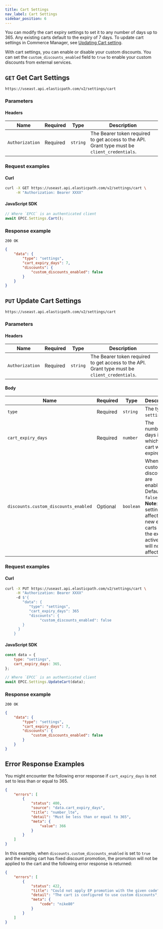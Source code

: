 ```yaml
---
title: Cart Settings
nav_label: Cart Settings
sidebar_position: 6
---
```


You can modify the cart expiry settings to set it to any number of days up to 365. Any existing carts default to the expiry of 7 days. To update cart settings in Commerce Manager, see [Updating Cart setting](/docs/global-project-settings/general-settings#updating-cart-settings).

With cart settings, you can enable or disable your custom discounts. You can set the `custom_discounts_enabled` field to `true` to enable your custom discounts from external services.

## `GET` Get Cart Settings

```http
https://useast.api.elasticpath.com/v2/settings/cart
```

### Parameters

#### Headers

| Name            | Required | Type     | Description                                                                                  |
| --------------- | -------- | -------- | -------------------------------------------------------------------------------------------- |
| `Authorization` | Required | `string` | The Bearer token required to get access to the API. Grant type must be `client_credentials`. |

### Request examples

#### Curl

```bash
curl -X GET https://useast.api.elasticpath.com/v2/settings/cart \
     -H "Authorization: Bearer XXXX"
```

#### JavaScript SDK

```javascript
// Where `EPCC` is an authenticated client
await EPCC.Settings.Cart();
```

### Response example

`200 OK`

```json
{
    "data": {
        "type": "settings",
        "cart_expiry_days": 7,
        "discounts": {
            "custom_discounts_enabled": false
        }
    }
}
```

## `PUT` Update Cart Settings

```http
https://useast.api.elasticpath.com/v2/settings/cart
```

### Parameters

#### Headers

| Name            | Required | Type     | Description                                                                                  |
| --------------- | -------- | -------- | -------------------------------------------------------------------------------------------- |
| `Authorization` | Required | `string` | The Bearer token required to get access to the API. Grant type must be `client_credentials`. |

#### Body

| Name               | Required | Type     | Description                                       |
| ------------------ | -------- | -------- | ------------------------------------------------- |
| `type`             | Required | `string` | The type is `settings`.                           |
| `cart_expiry_days` | Required | `number` | The number of days in which the cart will expire. |
| `discounts.custom_discounts_enabled` | Optional | `boolean` | When `true`, custom discounts are enabled. Default is `false`. **Note**: This setting only affects the new empty carts while the existing active carts will not be affected. |

### Request examples

#### Curl

```bash
curl -X PUT https://useast.api.elasticpath.com/v2/settings/cart \
     -H "Authorization: Bearer XXXX"
     -d $'{
        "data": {
           "type": "settings",
           "cart_expiry_days": 365
           "discounts": {
                "custom_discounts_enabled": false
        }
      }
    }
```

#### JavaScript SDK

```javascript
const data = {
    type: "settings",
    cart_expiry_days: 365,
};

// Where `EPCC` is an authenticated client
await EPCC.Settings.UpdateCart(data);
```

### Response example

`200 OK`

```json
{
    "data": {
        "type": "settings",
        "cart_expiry_days": 7,
        "discounts": {
            "custom_discounts_enabled": false
        }
    }
}
```

## Error Response Examples

You might encounter the following error response if `cart_expiry_days` is not set to less than or equal to 365.

```json
{
    "errors": [
        {
            "status": 400,
            "source": "data.cart_expiry_days",
            "title": "number_lte",
            "detail": "Must be less than or equal to 365",
            "meta": {
                "value": 366
            }
        }
    ]
}
```

In this example, when `discounts.custom_discounts_enabled` is set to `true` and the existing cart has fixed discount promotion, the promotion will not be applied to the cart and the following error response is returned:

```json
{
    "errors": [
        {
            "status": 422,
            "title": "Could not apply EP promotion with the given code",
            "detail": "The cart is configured to use custom discounts",
            "meta": {
                "code": "nike80"
            }
        }
    ]
}
```
